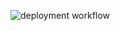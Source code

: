 ![deployment workflow](https://github.com/pyderator/hardware-token/actions/workflows/deploy.yml/badge.svg)
